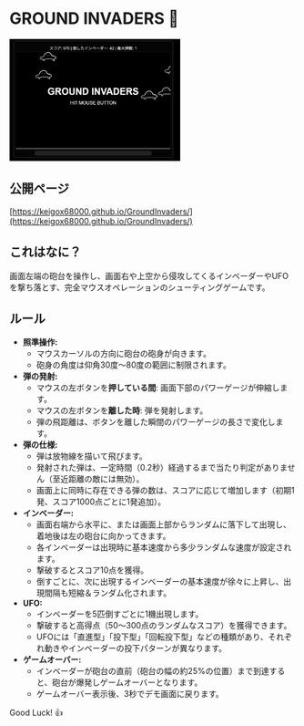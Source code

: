 # GROUND INVADERS 🚀

<img src="gi.gif" alt="GROUND INVADERS Screenshot" width="300">

## 公開ページ
[https://keigox68000.github.io/GroundInvaders/](https://keigox68000.github.io/GroundInvaders/)

## これはなに？
画面左端の砲台を操作し、画面右や上空から侵攻してくるインベーダーやUFOを撃ち落とす、完全マウスオペレーションのシューティングゲームです。

## ルール
- **照準操作:**
    - マウスカーソルの方向に砲台の砲身が向きます。
    - 砲身の角度は仰角30度～80度の範囲に制限されます。
- **弾の発射:**
    - マウスの左ボタンを**押している間**: 画面下部のパワーゲージが伸縮します。
    - マウスの左ボタンを**離した時**: 弾を発射します。
    - 弾の飛距離は、ボタンを離した瞬間のパワーゲージの長さで変化します。
- **弾の仕様:**
    - 弾は放物線を描いて飛びます。
    - 発射された弾は、一定時間（0.2秒）経過するまで当たり判定がありません（至近距離の敵には無効）。
    - 画面上に同時に存在できる弾の数は、スコアに応じて増加します（初期1発、スコア1000点ごとに1発追加）。
- **インベーダー:**
    - 画面右端から水平に、または画面上部からランダムに落下して出現し、着地後は左の砲台に向かってきます。
    - 各インベーダーは出現時に基本速度から多少ランダムな速度が設定されます。
    - 撃破するとスコア10点を獲得。
    - 倒すごとに、次に出現するインベーダーの基本速度が徐々に上昇し、出現間隔も短縮＆ランダム化されます。
- **UFO:**
    - インベーダーを5匹倒すごとに1機出現します。
    - 撃破すると高得点（50～300点のランダムなスコア）を獲得できます。
    - UFOには「直進型」「投下型」「回転投下型」などの種類があり、それぞれ動きやインベーダーの投下パターンが異なります。
- **ゲームオーバー:**
    - インベーダーが砲台の直前（砲台の幅の約25%の位置）まで到達すると、砲台が爆発しゲームオーバーとなります。
    - ゲームオーバー表示後、3秒でデモ画面に戻ります。

Good Luck! 👍